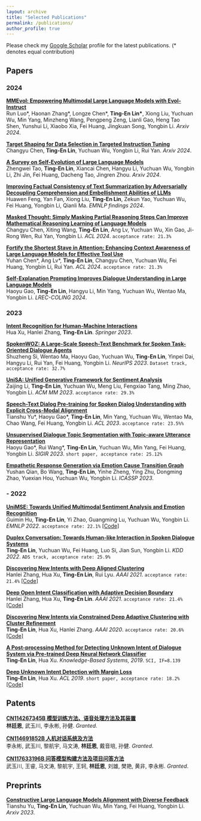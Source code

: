 ```yaml
---
layout: archive
title: "Selected Publications"
permalink: /publications/
author_profile: true
---
```

Please check my [Google Scholar](https://scholar.google.com/citations?user=XNdFVMAAAAAJ&hl=en) profile for the latest publications. (* denotes equal contribution)

## Papers
### 2024
[**MMEvol: Empowering Multimodal Large Language Models with Evol-Instruct** ]() <br> 
Run Luo\*, Haonan Zhang\*, Longze Chen\*, **Ting-En Lin\***, Xiong Liu, Yuchuan Wu, Min Yang, Minzheng Wang, Pengpeng Zeng, Lianli Gao, Heng Tao Shen, Yunshui Li, Xiaobo Xia, Fei Huang, Jingkuan Song, Yongbin Li. <I>Arxiv 2024</i>.

[**Target Shaping for Data Selection in Targeted Instruction Tuning** ]() <br> 
Changyu Chen, **Ting-En Lin**, Yuchuan Wu, Yongbin Li, Rui Yan. <I>Arxiv 2024</i>.

[**A Survey on Self-Evolution of Large Language Models** ](https://arxiv.org/abs/2404.14387) <br> 
Zhengwei Tao, **Ting-En Lin**, Xiancai Chen, Hangyu Li, Yuchuan Wu, Yongbin Li, Zhi Jin, Fei Huang, Dacheng Tao, Jingren Zhou. <I>Arxiv 2024</i>.

[**Improving Factual Consistency of Text Summarization by Adversarially Decoupling Comprehension and Embellishment Abilities of LLMs**](https://arxiv.org/abs/2310.19347) <br> 
Huawen Feng, Yan Fan, Xiong Liu, **Ting-En Lin**, Zekun Yao, Yuchuan Wu, Fei Huang, Yongbin Li, Qianli Ma. <I>EMNLP findings 2024</i>.

[**Masked Thought: Simply Masking Partial Reasoning Steps Can Improve Mathematical Reasoning Learning of Language Models**](https://arxiv.org/abs/2403.02178) <br> 
Changyu Chen, Xiting Wang, **Ting-En Lin**, Ang Lv, Yuchuan Wu, Xin Gao, Ji-Rong Wen, Rui Yan, Yongbin Li. <I>ACL 2024</i>. `acceptance rate: 21.3%`

[**Fortify the Shortest Stave in Attention: Enhancing Context Awareness of Large Language Models for Effective Tool Use**](https://arxiv.org/abs/2312.04455) <br> 
Yuhan Chen\*, Ang Lv\*, **Ting-En Lin**, Changyu Chen, Yuchuan Wu, Fei Huang, Yongbin Li, Rui Yan. <I>ACL 2024</i>. `acceptance rate: 21.3%`

[**Self-Explanation Prompting Improves Dialogue Understanding in Large Language Models**](https://arxiv.org/abs/2309.12940) <br> 
Haoyu Gao, **Ting-En Lin**, Hangyu Li, Min Yang, Yuchuan Wu, Wentao Ma, Yongbin Li. <I>LREC-COLING 2024</i>.

### 2023
<b>[Intent Recognition for Human-Machine Interactions](https://link.springer.com/book/10.1007/978-981-99-3885-8)</b> <br> 
Hua Xu, Hanlei Zhang, <b>Ting-En Lin</b>. <I>Springer 2023</i>.

<b>[SpokenWOZ: A Large-Scale Speech-Text Benchmark for Spoken Task-Oriented Dialogue Agents](https://arxiv.org/abs/2305.13040)</b> <br> 
Shuzheng Si, Wentao Ma, Haoyu Gao, Yuchuan Wu, <b>Ting-En Lin</b>, Yinpei Dai, Hangyu Li, Rui Yan, Fei Huang, Yongbin Li. <i>NeurIPS 2023</i>. `Dataset track, acceptance rate: 32.7%`

<b>[UniSA: Unified Generative Framework for Sentiment Analysis](https://arxiv.org/abs/2309.01339)</b> <br> 
Zaijing Li, <b>Ting-En Lin</b>, Yuchuan Wu, Meng Liu, Fengxiao Tang, Ming Zhao, Yongbin Li. <i>ACM MM 2023</i>. `acceptance rate: 29.3%`

<b>[Speech-Text Dialog Pre-training for Spoken Dialog Understanding with Explicit Cross-Modal Alignment](https://arxiv.org/abs/2305.11579)</b> <br> 
Tianshu Yu\*, Haoyu Gao\*, <b>Ting-En Lin</b>, Min Yang, Yuchuan Wu, Wentao Ma, Chao Wang, Fei Huang, Yongbin Li. <i>ACL 2023</i>. `acceptance rate: 23.5%%`

<b>[Unsupervised Dialogue Topic Segmentation with Topic-aware Utterance Representation](https://arxiv.org/pdf/2305.02747.pdf)</b> <br> 
Haoyu Gao\*, Rui Wang\*, <b>Ting-En Lin</b>, Yuchuan Wu, Min Yang, Fei Huang, Yongbin Li. <i>SIGIR 2023</i>. `short paper, acceptance rate: 25.12%`

<b>[Empathetic Response Generation via Emotion Cause Transition Graph](https://arxiv.org/pdf/2205.15060)</b> <br> 
Yushan Qian, Bo Wang, <b>Ting-En Lin</b>, Yinhe Zheng, Ying Zhu, Dongming Zhao, Yuexian Hou, Yuchuan Wu, Yongbin Li. <i>ICASSP 2023</i>.

### - 2022
<b>[UniMSE: Towards Unified Multimodal Sentiment Analysis and Emotion Recognition](https://arxiv.org/pdf/2205.15060)</b> <br> 
Guimin Hu, <b>Ting-En Lin</b>, Yi Zhao, Guangming Lu, Yuchuan Wu, Yongbin Li. <i>EMNLP 2022</i>. `acceptance rate: 22.1%` [[Code]](https://github.com/lemei/unimse)

<b>[Duplex Conversation: Towards Human-like Interaction in Spoken Dialogue Systems](https://arxiv.org/pdf/2205.15060)</b> <br> 
<b>Ting-En Lin</b>, Yuchuan Wu, Fei Huang, Luo Si, Jian Sun, Yongbin Li. <i>KDD 2022</i>. `ADS track, acceptance rate: 25.9%`

<b>[Discovering New Intents with Deep Aligned Clustering](https://ojs.aaai.org/index.php/AAAI/article/view/17689/17496)</b> <br> 
Hanlei Zhang, Hua Xu, <b>Ting-En Lin</b>, Rui Lyu. <i>AAAI 2021</i>. `acceptance rate: 21.4%` [[Code]](https://github.com/thuiar/TEXTOIR)

<b>[Deep Open Intent Classification with Adaptive Decision Boundary](https://www.aaai.org/AAAI21Papers/AAAI-9723.ZhangH.pdf)</b> <br> 
Hanlei Zhang, Hua Xu, <b>Ting-En Lin</b>. <i>AAAI 2021</i>. `acceptance rate: 21.4%` [[Code]](https://github.com/thuiar/TEXTOIR)

<b>[Discovering New Intents via Constrained Deep Adaptive Clustering with Cluster Refinement](https://ojs.aaai.org/index.php/AAAI/article/download/6353/6209)</b> <br> 
<b>Ting-En Lin</b>, Hua Xu, Hanlei Zhang. <i>AAAI 2020</i>. `acceptance rate: 20.6%` [[Code]](https://github.com/thuiar/CDAC-plus/)

<b>[A Post-processing Method for Detecting Unknown Intent of Dialogue System via Pre-trained Deep Neural Network Classifier](https://www.sciencedirect.com/science/article/abs/pii/S0950705119304034)</b> <br> 
<b>Ting-En Lin</b>, Hua Xu. <i>Knowledge-Based Systems, 2019</i>. `SCI, IF=8.139`

<b>[Deep Unknown Intent Detection with Margin Loss](https://aclanthology.org/P19-1548.pdf)</b> <br> 
<b>Ting-En Lin</b>, Hua Xu. <i>ACL 2019</i>. `short paper, acceptance rate: 18.2%` [[Code]](https://github.com/thuiar/DeepUnkID)

<!-- <b>[Automated Machine Learning for Internet of Things](https://ieeexplore.ieee.org/abstract/document/7991112)</b> <br> 
Che-Min Chung, Cai-Cing Chen, Wei-Ping Shih, <b>Ting-En Lin</b>, Rui-Jun Yeh, Iru Wang. <i>ICCE-TW 2017</i>. -->

## Patents
<b>[CN114267345B 模型训练方法、语音处理方法及其装置](https://patents.google.com/patent/CN114267345B/zh)</b> <br> 
**林廷恩**, 武玉川, 李永彬, 孙健. <i>Granted</i>.

<b>[CN114691852B 人机对话系统及方法](https://patents.google.com/patent/CN114691852B/zh)</b> <br> 
李永彬, 武玉川, 黎航宇, 马文涛, **林廷恩**, 戴音培, 孙健. <i>Granted</i>.

<b>[CN117633196B 问答模型构建方法及项目问答方法](https://patents.google.com/patent/CN117633196B/zh)</b> <br> 
 武玉川, 王睿, 马文涛, 黎航宇, 王轲, **林廷恩**, 刘雄, 樊艳, 黄非, 李永彬. <i>Granted</i>.

<!-- 
<b>[CN113887554A 处理反馈语的方法以及装置](https://patents.google.com/patent/CN113887554A/zh)</b> <br> 
<b>林廷恩</b>, 武玉川, 李永彬, 孙健. <i>Under review</i>.

<b>[CN114077666A 对话意图分类方法、装置和非易失性计算机存储介质](https://patents.google.com/patent/CN114077666A/zh)</b> <br> 
徐华, 张瀚镭, <b>林廷恩</b>. <i>Under review</i>.

https://www.patentguru.com/cn/search?inventor=%22%E6%9E%97%E5%BB%B7%E6%81%A9%22&assignee=%22%E9%98%BF%E9%87%8C%E5%B7%B4%E5%B7%B4%E8%BE%BE%E6%91%A9%E9%99%A2%EF%BC%88%E6%9D%AD%E5%B7%9E%EF%BC%89%E7%A7%91%E6%8A%80%E6%9C%89%E9%99%90%E5%85%AC%E5%8F%B8%22%2C%22%E6%B8%85%E5%8D%8E%E5%A4%A7%E5%AD%A6%22 
-->

## Preprints
<b>[Constructive Large Language Models Alignment with Diverse Feedback](https://arxiv.org/abs/2310.06450)</b> <br> 
Tianshu Yu, <b>Ting-En Lin</b>, Yuchuan Wu, Min Yang, Fei Huang, Yongbin Li. <I>Arxiv 2023</i>.
